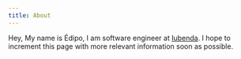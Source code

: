 ```yaml
---
title: About
---
```


Hey, My name is Édipo, I am software engineer at [Iubenda](https://http://iubenda.com/). I hope to increment this
page with more relevant information soon as possible.
